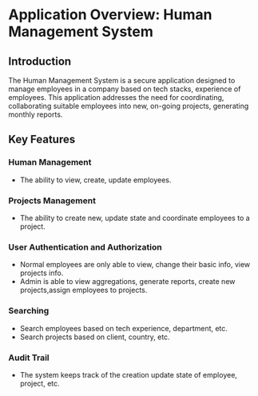 # Application Overview: Human Management System

## Introduction
The Human Management System is a secure application designed to manage employees in a company based on tech stacks, experience of employees. This application addresses the need for coordinating, collaborating suitable employees into new, on-going projects, generating monthly reports.

## Key Features

### Human Management
- The ability to view, create, update employees.

### Projects Management
- The ability to create new, update state and coordinate employees to a project.

### User Authentication and Authorization
- Normal employees are only able to view, change their basic info, view projects info.
- Admin is able to view aggregations, generate reports, create new projects,assign employees to projects.

### Searching 
- Search employees based on tech experience, department, etc.
- Search projects based on client, country, etc.

### Audit Trail 
- The system keeps track of the creation update state of employee, project, etc.
